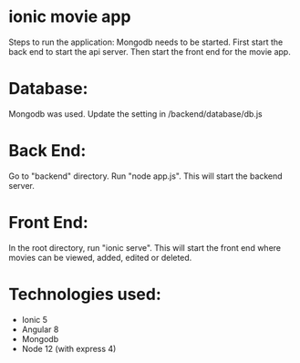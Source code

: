 # ionic movie app
Steps to run the application:
Mongodb needs to be started.
First start the back end to start the api server.
Then start the front end for the movie app.


# Database:
Mongodb was used.  Update the setting in /backend/database/db.js

# Back End:
Go to "backend" directory.  Run "node app.js".  This will start the backend server.

# Front End:
In the root directory, run "ionic serve".  This will start the front end where movies can be viewed, added, edited or deleted.


# Technologies used:
- Ionic 5
- Angular 8
- Mongodb
- Node 12 (with express 4)




